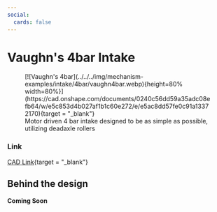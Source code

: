 ```yaml
---
social:
  cards: false
---
```

<meta property="og:title" content="Intake CAD Example: Vaughn's 4 Bar">
<meta property="og:type" content="website">
<meta property="og:url" content="https://www.frcdesign.org/mechanism-examples/intake/4bar/vaughn4bar/">
<meta property="og:image" content="https://www.frcdesign.org/img/mechanism-examples/intake/4bar/vaughn4bar.webp">
<meta name="theme-color" content="#4CAE4F">
<meta name="twitter:card" content="summary_large_image">

# Vaughn's 4bar Intake

<figure markdown="span">
[![Vaughn's 4bar](../../../img/mechanism-examples/intake/4bar/vaughn4bar.webp){height=80% width=80%}](https://cad.onshape.com/documents/0240c56dd59a35adc08efb64/w/e5c853d4b027af1b1c60e272/e/e5ac8dd57fe0c91a13372170){target = "_blank"}
<figcaption>Motor driven 4 bar intake designed to be as simple as possible, utilizing deadaxle rollers</figcaption>
</figure>

### Link

[CAD Link](https://cad.onshape.com/documents/0240c56dd59a35adc08efb64/w/e5c853d4b027af1b1c60e272/e/e5ac8dd57fe0c91a13372170){target = "_blank"}

## Behind the design

**Coming Soon**


<br>